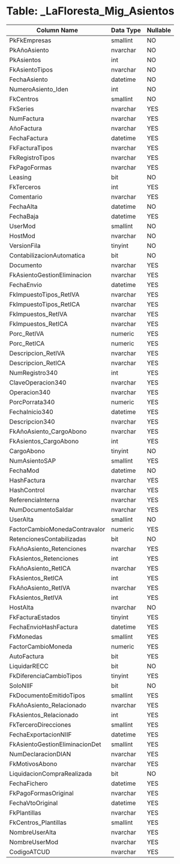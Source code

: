 # Table: _LaFloresta_Mig_Asientos

| Column Name | Data Type | Nullable |
|-------------|-----------|----------|
| PkFkEmpresas | smallint | NO |
| PkAñoAsiento | nvarchar | NO |
| PkAsientos | int | NO |
| FkAsientoTipos | nvarchar | NO |
| FechaAsiento | datetime | NO |
| NumeroAsiento_Iden | int | NO |
| FkCentros | smallint | NO |
| FkSeries | nvarchar | YES |
| NumFactura | nvarchar | YES |
| AñoFactura | nvarchar | YES |
| FechaFactura | datetime | YES |
| FkFacturaTipos | nvarchar | YES |
| FkRegistroTipos | nvarchar | YES |
| FkPagoFormas | nvarchar | YES |
| Leasing | bit | NO |
| FkTerceros | int | YES |
| Comentario | nvarchar | YES |
| FechaAlta | datetime | NO |
| FechaBaja | datetime | YES |
| UserMod | smallint | NO |
| HostMod | nvarchar | NO |
| VersionFila | tinyint | NO |
| ContabilizacionAutomatica | bit | NO |
| Documento | nvarchar | YES |
| FkAsientoGestionEliminacion | nvarchar | YES |
| FechaEnvio | datetime | YES |
| FkImpuestoTipos_RetIVA | nvarchar | YES |
| FkImpuestoTipos_RetICA | nvarchar | YES |
| FkImpuestos_RetIVA | nvarchar | YES |
| FkImpuestos_RetICA | nvarchar | YES |
| Porc_RetIVA | numeric | YES |
| Porc_RetICA | numeric | YES |
| Descripcion_RetIVA | nvarchar | YES |
| Descripcion_RetICA | nvarchar | YES |
| NumRegistro340 | int | YES |
| ClaveOperacion340 | nvarchar | YES |
| Operacion340 | nvarchar | YES |
| PorcPorrata340 | numeric | YES |
| FechaInicio340 | datetime | YES |
| Descripcion340 | nvarchar | YES |
| FkAñoAsiento_CargoAbono | nvarchar | YES |
| FkAsientos_CargoAbono | int | YES |
| CargoAbono | tinyint | NO |
| NumAsientoSAP | smallint | YES |
| FechaMod | datetime | NO |
| HashFactura | nvarchar | YES |
| HashControl | nvarchar | YES |
| ReferenciaInterna | nvarchar | YES |
| NumDocumentoSaldar | nvarchar | YES |
| UserAlta | smallint | NO |
| FactorCambioMonedaContravalor | numeric | YES |
| RetencionesContabilizadas | bit | NO |
| FkAñoAsiento_Retenciones | nvarchar | YES |
| FkAsientos_Retenciones | int | YES |
| FkAñoAsiento_RetICA | nvarchar | YES |
| FkAsientos_RetICA | int | YES |
| FkAñoAsiento_RetIVA | nvarchar | YES |
| FkAsientos_RetIVA | int | YES |
| HostAlta | nvarchar | NO |
| FkFacturaEstados | tinyint | YES |
| FechaEnvioHashFactura | datetime | YES |
| FkMonedas | smallint | YES |
| FactorCambioMoneda | numeric | YES |
| AutoFactura | bit | YES |
| LiquidarRECC | bit | NO |
| FkDiferenciaCambioTipos | tinyint | YES |
| SoloNIIF | bit | NO |
| FkDocumentoEmitidoTipos | smallint | YES |
| FkAñoAsiento_Relacionado | nvarchar | YES |
| FkAsientos_Relacionado | int | YES |
| FkTerceroDirecciones | smallint | YES |
| FechaExportacionNIIF | datetime | YES |
| FkAsientoGestionEliminacionDet | smallint | YES |
| NumDeclaracionDIAN | nvarchar | YES |
| FkMotivosAbono | nvarchar | YES |
| LiquidacionCompraRealizada | bit | NO |
| FechaFichero | datetime | YES |
| FkPagoFormasOriginal | nvarchar | YES |
| FechaVtoOriginal | datetime | YES |
| FkPlantillas | nvarchar | YES |
| FkCentros_Plantillas | smallint | YES |
| NombreUserAlta | nvarchar | YES |
| NombreUserMod | nvarchar | YES |
| CodigoATCUD | nvarchar | YES |
